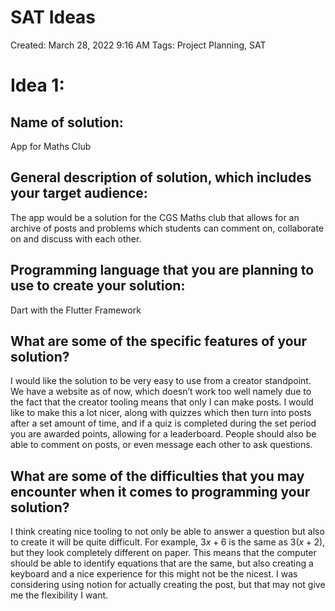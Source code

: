 # SAT Ideas

Created: March 28, 2022 9:16 AM
Tags: Project Planning, SAT

# Idea 1:

## **Name of solution:**

App for Maths Club

## **General description of solution, which includes your target audience:**

The app would be a solution for the CGS Maths club that allows for an archive of posts and problems which students can comment on, collaborate on and discuss with each other.

## **Programming language that you are planning to use to create your solution:**

Dart with the Flutter Framework

## **What are some of the specific features of your solution?**

I would like the solution to be very easy to use from a creator standpoint. We have a website as of now, which doesn’t work too well namely due to the fact that the creator tooling means that only I can make posts. I would like to make this a lot nicer, along with quizzes which then turn into posts after a set amount of time, and if a quiz is completed during the set period you are awarded points, allowing for a leaderboard. People should also be able to comment on posts, or even message each other to ask questions.

## **What are some of the difficulties that you may encounter when it comes to programming your solution?**

I think creating nice tooling to not only be able to answer a question but also to create it will be quite difficult. For example, $3x+6$ is the same as $3(x+2)$, but they look completely different on paper. This means that the computer should be able to identify equations that are the same, but also creating a keyboard and a nice experience for this might not be the nicest. I was considering using notion for actually creating the post, but that may not give me the flexibility I want.